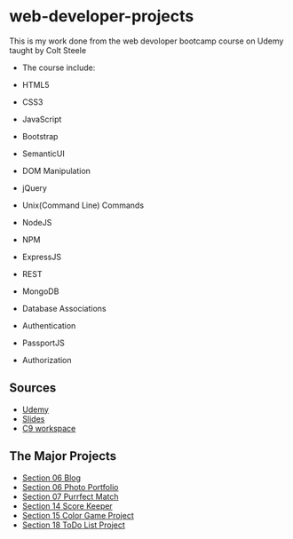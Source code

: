 # web-developer-projects
This is my work done from the web devoloper bootcamp course on Udemy taught by Colt Steele
* The course include:

* HTML5
* CSS3
* JavaScript
* Bootstrap
* SemanticUI
* DOM Manipulation
* jQuery
* Unix(Command Line) Commands
* NodeJS
* NPM
* ExpressJS
* REST
* MongoDB
* Database Associations
* Authentication
* PassportJS
* Authorization

## Sources
*   [Udemy](https://www.udemy.com/the-web-developer-bootcamp/)
*   [Slides](https://webdev.slides.com/coltsteele/)
*   [C9 workspace](https://ide.c9.io/learnwithcolt/webdevbootcamp)

## The Major Projects
*   [Section 06 Blog](https://cdn.rawgit.com/spladder87/web-developer-projects/ff4738b0/blog/blog.html)
*   [Section 06 Photo Portfolio](https://cdn.rawgit.com/spladder87/web-developer-projects/ff4738b0/photoGridPage/photoPage.html)
*   [Section 07 Purrfect Match](https://cdn.rawgit.com/spladder87/web-developer-projects/ff4738b0/FurryDate/index.html)
*   [Section 14 Score Keeper](https://cdn.rawgit.com/spladder87/web-developer-projects/fee311f0/scoreKeeper/scoreKeeper.html)
*   [Section 15 Color Game Project](https://cdn.rawgit.com/spladder87/web-developer-projects/ff4738b0/colorgame/index.html)
*   [Section 18 ToDo List Project](https://cdn.rawgit.com/spladder87/web-developer-projects/b20f8942/todoListProject/index.html)

